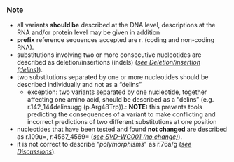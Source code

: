 ### Note

* all variants **should be** described at the DNA level, descriptions at the RNA and/or protein level may be given in addition
* **prefix** reference sequences accepted are r. (coding and non-coding RNA).
* substitutions involving two or more consecutive nucleotides are described as deletion/insertions (indels) ([_see Deletion/insertion (delins)_](/recommendations/RNA/variant/delins/)).
* two substitutions separated by one or more nucleotides should be described individually and not as a “delins”
    * exception: two variants separated by one nucleotide, together affecting one amino acid, should be described as a “delins” (e.g. r.142\_144delinsugg (p.Arg48Trp)).: **NOTE:** this prevents tools predicting the consequences of a variant to make conflicting and incorrect predictions of two different substitutions at one position
* nucleotides that have been tested and found **not changed** are described as r.109u=, r.4567_4569= ([_see SVD-WG001 (no change)_](http://www.hgvs.org/mutnomen/accepted001.html)).
* it is not correct to describe "_polymorphisms_" as r.76a/g ([_see Discussions_](/recommendations/RNA/variant/substitution/#polymorphism)).